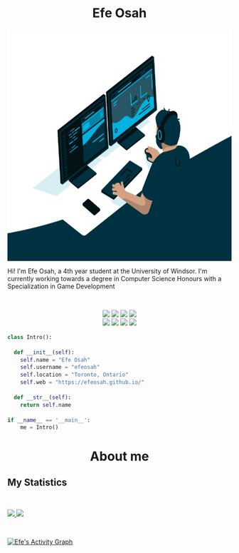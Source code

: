 <h1 align="center">
  <b>Efe Osah</b>
</h1>

<p align="center">

   <img align="center" alt="GIF" src="https://github.com/efeosah/efeosah/blob/main/misc./img.gif" width="750" height="520" />
  
</p>


Hi! I'm Efe Osah, a 4th year student at the University of Windsor. I'm currently working towards a degree in Computer Science Honours with a Specialization in Game Development


<br>

<p>
<div align="center">
  <img src="https://img.shields.io/badge/-HTML-c58545?style=for-the-badge&logo=html5&logoColor=c58545&labelColor=282828"> 
  <img src="https://img.shields.io/badge/-CSS-d1a01f?style=for-the-badge&logo=css3&logoColor=d1a01f&labelColor=282828"> 
  <img src="https://img.shields.io/badge/-Python-98b982?style=for-the-badge&logo=python&logoColor=98b982&labelColor=282828">
  <img src="https://img.shields.io/badge/-Java-red?style=for-the-badge&logo=java&logoColor=red&labelColor=282828">
  <br>
  <img src="https://img.shields.io/badge/-C%23-blue?style=for-the-badge&logo=csharp&logoColor=blue&labelColor=282828">
  <img src="https://img.shields.io/badge/-C++-yellow?style=for-the-badge&logo=cplusplus&logoColor=yellow&labelColor=282828">
  <img src="https://img.shields.io/badge/-Unity3D-black?style=for-the-badge&logo=unity&logoColor=black&labelColor=282828">
  <img src="https://img.shields.io/badge/-Git-purple?style=for-the-badge&logo=git&logoColor=purple&labelColor=282828">
  
  
</div>
</p>

```python
class Intro():
    
  def __init__(self):
    self.name = "Efe Osah"
    self.username = "efeosah"
    self.location = "Toronto, Ontario"
    self.web = "https://efeosah.github.io/"
  
  def __str__(self):
    return self.name

if __name__ == '__main__':
    me = Intro()
```

<h1 align="center">
  <b>About me
  </b>
</h1>


## My Statistics

<br/>
<p align="left">
  <a href="https://abhigyantrips.dev/">
  <img width="49.5%" src="https://github-readme-stats.vercel.app/api?username=efeosah&show_icons=true&theme=gruvbox&hide_border=true" />
    <img width="49.5%" src="https://github-readme-streak-stats.herokuapp.com/?user=efeosah&theme=gruvbox&hide_border=true" />
  </a>
</p>
<br>

[![Efe's Activity Graph](https://activity-graph.herokuapp.com/graph?username=efeosah&custom_title=Efe's%20Contribution%20Graph&theme=gruvbox&bg_color=282828&hide_border=true&line=d1a01f&point=c58545)](https://efeosah.github.io/)



<!---
efeosah/efeosah is a ✨ special ✨ repository because its `README.md` (this file) appears on your GitHub profile.
You can click the Preview link to take a look at your changes.
--->
